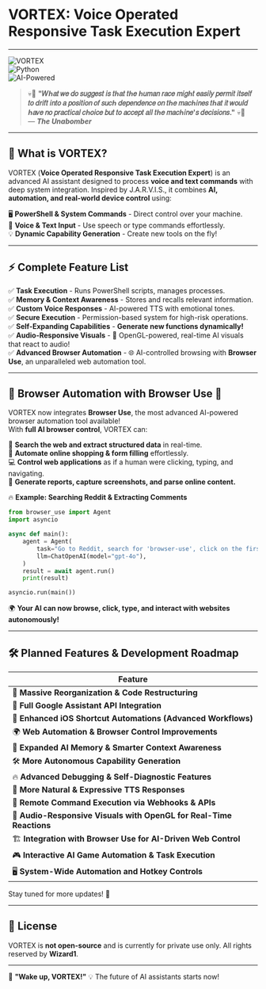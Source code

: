 # VORTEX: **Voice Operated Responsive Task Execution Expert**  

---

![VORTEX](https://img.shields.io/badge/VORTEX-Alpha-blue?style=for-the-badge)  
![Python](https://img.shields.io/badge/Built%20with-Python-3776AB?style=for-the-badge&logo=python)  
![AI-Powered](https://img.shields.io/badge/AI-Powered-brightgreen?style=for-the-badge)  

> 💀💬 **"𝑊ℎ𝑎𝑡 𝑤𝑒 𝑑𝑜 𝑠𝑢𝑔𝑔𝑒𝑠𝑡 𝑖𝑠 𝑡ℎ𝑎𝑡 𝑡ℎ𝑒 ℎ𝑢𝑚𝑎𝑛 𝑟𝑎𝑐𝑒 𝑚𝑖𝑔ℎ𝑡 𝑒𝑎𝑠𝑖𝑙𝑦 𝑝𝑒𝑟𝑚𝑖𝑡 𝑖𝑡𝑠𝑒𝑙𝑓 𝑡𝑜 𝑑𝑟𝑖𝑓𝑡 𝑖𝑛𝑡𝑜 𝑎 𝑝𝑜𝑠𝑖𝑡𝑖𝑜𝑛 𝑜𝑓 𝑠𝑢𝑐ℎ 𝑑𝑒𝑝𝑒𝑛𝑑𝑒𝑛𝑐𝑒 𝑜𝑛 𝑡ℎ𝑒 𝑚𝑎𝑐ℎ𝑖𝑛𝑒𝑠 𝑡ℎ𝑎𝑡 𝑖𝑡 𝑤𝑜𝑢𝑙𝑑 ℎ𝑎𝑣𝑒 𝑛𝑜 𝑝𝑟𝑎𝑐𝑡𝑖𝑐𝑎𝑙 𝑐ℎ𝑜𝑖𝑐𝑒 𝑏𝑢𝑡 𝑡𝑜 𝑎𝑐𝑐𝑒𝑝𝑡 𝑎𝑙𝑙 𝑡ℎ𝑒 𝑚𝑎𝑐ℎ𝑖𝑛𝑒'𝑠 𝑑𝑒𝑐𝑖𝑠𝑖𝑜𝑛𝑠."** 💀💬  
> — ***The Unabomber***  

---

## 🌟 **What is VORTEX?**

VORTEX (**Voice Operated Responsive Task Execution Expert**) is an advanced AI assistant designed to process **voice and text commands** with deep system integration. Inspired by J.A.R.V.I.S., it combines **AI, automation, and real-world device control** using:

🖥 **PowerShell & System Commands** - Direct control over your machine.  
🎤 **Voice & Text Input** - Use speech or type commands effortlessly.  
💡 **Dynamic Capability Generation** - Create new tools on the fly!  

---

## ⚡ **Complete Feature List**

✅ **Task Execution** - Runs PowerShell scripts, manages processes.  
✅ **Memory & Context Awareness** - Stores and recalls relevant information.  
✅ **Custom Voice Responses** - AI-powered TTS with emotional tones.  
✅ **Secure Execution** - Permission-based system for high-risk operations.  
✅ **Self-Expanding Capabilities** - **Generate new functions dynamically!**  
✅ **Audio-Responsive Visuals** - 🎵 OpenGL-powered, real-time AI visuals that react to audio!  
✅ **Advanced Browser Automation** - 🌐 AI-controlled browsing with **Browser Use**, an unparalleled web automation tool.  

---

## 🌟 **Browser Automation with Browser Use** 🚀

VORTEX now integrates **Browser Use**, the most advanced AI-powered browser automation tool available!  
With **full AI browser control**, VORTEX can:

🔎 **Search the web and extract structured data** in real-time.  
🛒 **Automate online shopping & form filling** effortlessly.  
💻 **Control web applications** as if a human were clicking, typing, and navigating.  
📑 **Generate reports, capture screenshots, and parse online content.**  

🔥 **Example: Searching Reddit & Extracting Comments**
```python
from browser_use import Agent
import asyncio

async def main():
    agent = Agent(
        task="Go to Reddit, search for 'browser-use', click on the first post and return the first comment.",
        llm=ChatOpenAI(model="gpt-4o"),
    )
    result = await agent.run()
    print(result)

asyncio.run(main())
```

🌍 **Your AI can now browse, click, type, and interact with websites autonomously!**  

---

## 🛠 **Planned Features & Development Roadmap**

| Feature                                                      |
| ------------------------------------------------------------ |
| 🚀 **Massive Reorganization & Code Restructuring**           |
| 🔗 **Full Google Assistant API Integration**                 |
| 📱 **Enhanced iOS Shortcut Automations (Advanced Workflows)** |
| 🌍 **Web Automation & Browser Control Improvements**          |
| 🤖 **Expanded AI Memory & Smarter Context Awareness**         |
| 🛠️ **More Autonomous Capability Generation**                 |
| 🔥 **Advanced Debugging & Self-Diagnostic Features**         |
| 🎤 **More Natural & Expressive TTS Responses**               |
| 📡 **Remote Command Execution via Webhooks & APIs**          |
| 🎵 **Audio-Responsive Visuals with OpenGL for Real-Time Reactions**  |
| 🏗 **Integration with Browser Use for AI-Driven Web Control**  |
| 🎮 **Interactive AI Game Automation & Task Execution**  |
| 🖥️ **System-Wide Automation and Hotkey Controls**  |

Stay tuned for more updates! 🎉  

---

## 📝 **License**

VORTEX is **not open-source** and is currently for private use only. All rights reserved by **Wizard1**.  

---

🎤 **"Wake up, VORTEX!"** 💡 The future of AI assistants starts now!
